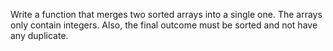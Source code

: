 Write a function that merges two sorted arrays into a single one. The arrays only contain integers. Also, the final
outcome must be sorted and not have any duplicate.
